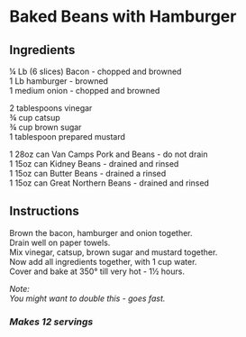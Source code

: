 # Baked Beans with Hamburger

## Ingredients
&frac14; Lb (6 slices) Bacon - chopped and browned  
1 Lb hamburger - browned  
1 medium onion - chopped and browned  

2 tablespoons vinegar  
&frac34; cup catsup  
&frac34; cup brown sugar  
1 tablespoon prepared mustard  

1 28oz can Van Camps Pork and Beans - do not drain  
1 15oz can Kidney Beans - drained and rinsed  
1 15oz can Butter Beans - drained a rinsed  
1 15oz can Great Northern Beans - drained and rinsed  

## Instructions
Brown the bacon, hamburger and onion together.  
Drain well on paper towels.  
Mix vinegar, catsup, brown sugar and mustard together.  
Now add all ingredients together, with 1 cup water.  
Cover and bake at 350&deg; till very hot - 1&frac12; hours.  

*Note:*  
*You might want to double this - goes fast.*

### *Makes 12 servings*
